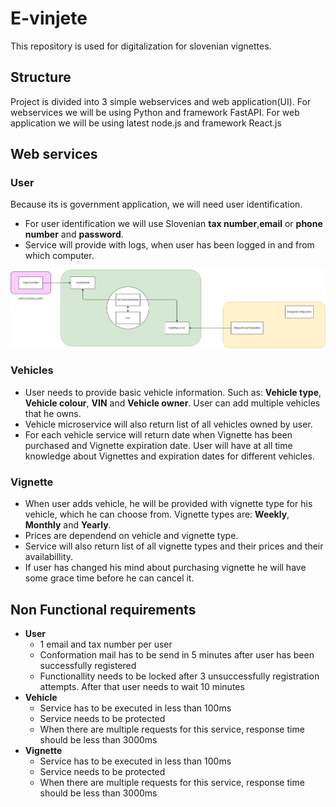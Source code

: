 # E-vinjete
This repository is used for digitalization for slovenian vignettes.

## Structure
Project is divided into 3 simple webservices and web application(UI). For webservices we will be using Python and framework FastAPI. For web application we will be using latest node.js and framework React.js
## Web services
### User 
Because its is government application, we will need user identification.
* For user identification we will use Slovenian **tax number**,**email** or **phone number** and **password**. 
* Service will provide with logs, when user has been logged in and from which computer.

![User Diagram](https://github.com/fkrenUniversity/E-vinjete/blob/main/diagrams/User.png?raw=true)


### Vehicles
* User needs to provide basic vehicle information. Such as: **Vehicle type**, **Vehicle colour**, **VIN** and **Vehicle owner**. User can add multiple vehicles that he owns.
* Vehicle microservice will also return list of all vehicles owned by user.
* For each vehicle service will return date when Vignette has been purchased and Vignette expiration date. User will have at all time knowledge about Vignettes and expiration dates for different vehicles.


### Vignette
* When user adds vehicle, he will be provided with vignette type for his vehicle, which he can choose from. Vignette types are: **Weekly**, **Monthly** and **Yearly**.
* Prices are dependend on vehicle and vignette type.
* Service will also return list of all vignette types and their prices and their availabillity.
* If user has changed his mind about purchasing vignette he will have some grace time before he can cancel it.

## Non Functional requirements
* **User**
    * 1 email and tax number per user
    * Conformation mail has to be send in 5 minutes after user has been successfully registered
    * Functionallity needs to be locked after 3 unsuccessfully registration attempts. After that user needs to wait 10 minutes
* **Vehicle**
    * Service has to be executed in less than 100ms
    * Service needs to be protected
    * When there are multiple requests for this service, response time should be less than 3000ms
* **Vignette**
    * Service has to be executed in less than 100ms
    * Service needs to be protected
    * When there are multiple requests for this service, response time should be less than 3000ms  
